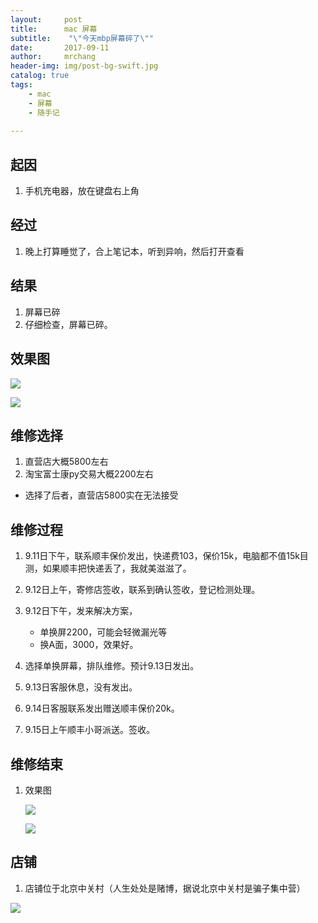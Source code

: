```yaml
---
layout:     post
title:      mac 屏幕
subtitle:    "\"今天mbp屏幕碎了\""
date:       2017-09-11
author:     mrchang
header-img: img/post-bg-swift.jpg
catalog: true
tags:
    - mac
    - 屏幕
    - 随手记
   
---
```


## 起因
1. 手机充电器，放在键盘右上角

## 经过
1. 晚上打算睡觉了，合上笔记本，听到异响，然后打开查看

## 结果
1. 屏幕已碎
2. 仔细检查，屏幕已碎。

## 效果图

![](http://files.jetbrains.org.cn/17-9-11/36535886.jpg)


![](http://files.jetbrains.org.cn/17-9-11/94401256.jpg)

## 维修选择

1. 直营店大概5800左右
2. 淘宝富士康py交易大概2200左右

 * 选择了后者，直营店5800实在无法接受

## 维修过程

1. 9.11日下午，联系顺丰保价发出，快递费103，保价15k，电脑都不值15k目测，如果顺丰把快递丢了，我就美滋滋了。

2. 9.12日上午，寄修店签收，联系到确认签收，登记检测处理。

3. 9.12日下午，发来解决方案，
    * 单换屏2200，可能会轻微漏光等
    * 换A面，3000，效果好。

4. 选择单换屏幕，排队维修。预计9.13日发出。

5. 9.13日客服休息，没有发出。

6. 9.14日客服联系发出赠送顺丰保价20k。

7. 9.15日上午顺丰小哥派送。签收。

## 维修结束

1. 效果图

    ![](http://files.jetbrains.org.cn/17-9-15/81113679.jpg)
    
    ![](http://files.jetbrains.org.cn/17-9-15/89144747.jpg)
    
    

## 店铺
1. 店铺位于北京中关村（人生处处是赌博，据说北京中关村是骗子集中营）

 ![](http://files.jetbrains.org.cn/17-9-15/28239294.jpg)


